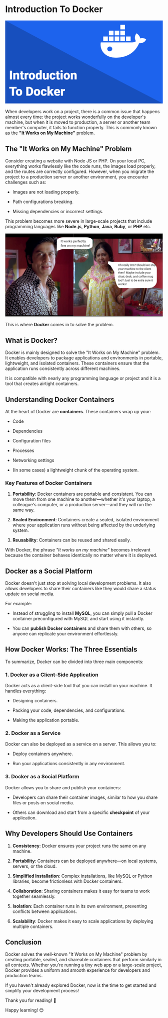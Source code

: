 # Introduction To Docker

![Introduction To Docker](./images/01_Docker_Intro/Blog_Thumbnail.png)

When developers work on a project, there is a common issue that happens almost every time: the project works wonderfully on the developer's machine, but when it is moved to production, a server or another team member's computer, it fails to function properly. This is commonly known as the **"It Works on My Machine"** problem.

## **The "It Works on My Machine" Problem**

Consider creating a website with Node JS or PHP. On your local PC, everything works flawlessly like the code runs, the images load properly, and the routes are correctly configured. However, when you migrate the project to a production server or another environment, you encounter challenges such as:

-   Images are not loading properly.

-   Path configurations breaking.

-   Missing dependencies or incorrect settings.

This problem becomes more severe in large-scale projects that include programming languages like **Node.js**, **Python**, **Java**, **Ruby**, or **PHP** etc.

![Docker: It Works on My Machine](./images/01_Docker_Intro/It_Works_on_My_Machine.png)

This is where **Docker** comes in to solve the problem.

## **What is Docker?**

Docker is mainly designed to solve the "It Works on My Machine" problem. It enables developers to package applications and environments in portable, lightweight, and isolated containers. These containers ensure that the application runs consistently across different machines.

It is compatible with nearly any programming language or project and it is a tool that creates airtight containers.

## **Understanding Docker Containers**

At the heart of Docker are **containers**. These containers wrap up your:

-   Code

-   Dependencies

-   Configuration files

-   Processes

-   Networking settings

-   (In some cases) a lightweight chunk of the operating system.

### **Key Features of Docker Containers**

1. **Portability**: Docker containers are portable and consistent. You can move them from one machine to another—whether it's your laptop, a colleague's computer, or a production server—and they will run the same way.

2. **Sealed Environment**: Containers create a sealed, isolated environment where your application runs without being affected by the underlying system.

3. **Reusability**: Containers can be reused and shared easily.

With Docker, the phrase _"It works on my machine"_ becomes irrelevant because the container behaves identically no matter where it is deployed.

## **Docker as a Social Platform**

Docker doesn't just stop at solving local development problems. It also allows developers to share their containers like they would share a status update on social media.

For example:

-   Instead of struggling to install **MySQL**, you can simply pull a Docker container preconfigured with MySQL and start using it instantly.

-   You can **publish Docker containers** and share them with others, so anyone can replicate your environment effortlessly.

## **How Docker Works: The Three Essentials**

To summarize, Docker can be divided into three main components:

### **1\. Docker as a Client-Side Application**

Docker acts as a client-side tool that you can install on your machine. It handles everything:

-   Designing containers.

-   Packing your code, dependencies, and configurations.

-   Making the application portable.

### **2\. Docker as a Service**

Docker can also be deployed as a service on a server. This allows you to:

-   Deploy containers anywhere.

-   Run your applications consistently in any environment.

### **3\. Docker as a Social Platform**

Docker allows you to share and publish your containers:

-   Developers can share their container images, similar to how you share files or posts on social media.

-   Others can download and start from a specific **checkpoint** of your application.

## **Why Developers Should Use Containers**

1. **Consistency**: Docker ensures your project runs the same on any machine.

2. **Portability**: Containers can be deployed anywhere—on local systems, servers, or the cloud.

3. **Simplified Installation**: Complex installations, like MySQL or Python libraries, become frictionless with Docker containers.

4. **Collaboration**: Sharing containers makes it easy for teams to work together seamlessly.

5. **Isolation**: Each container runs in its own environment, preventing conflicts between applications.

6. **Scalability**: Docker makes it easy to scale applications by deploying multiple containers.

## **Conclusion**

Docker solves the well-known "It Works on My Machine" problem by creating portable, sealed, and shareable containers that perform similarly in all contexts. Whether you're running a tiny web app or a large-scale project, Docker provides a uniform and smooth experience for developers and production teams.

If you haven't already explored Docker, now is the time to get started and simplify your development process!

Thank you for reading! 🚀

Happy learning! 😊
